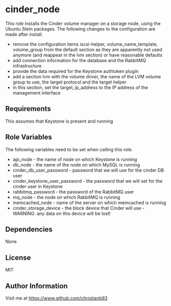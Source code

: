 cinder_node
=========

This role installs the Cinder volume manager on a storage node, using the Ubuntu Stein packages. The following changes to the configuration are made after install.


* remove the configuration items iscsi-helper, volume_name_template, volume_group from the default section as they are apparently not used anymore (and reappear in the lvm section) or have reasonable defaults
* add connection information for the database and the RabbitMQ infrastructure
* provide the data required for the Keystone authtoken plugin
* add a section lvm with the volume driver, the name of the LVM volume group to use, the target protocol and the target helper
* in this section, set the target_ip_address to the IP address of the management interface 



Requirements
------------

This assumes that Keystone is present and running

Role Variables
--------------

The following variables need to be set when calling this role.

* api_node - the name of node on which Keystone is running  
* db_node - the name of the node on which MySQL is running
* cinder_db_user_password - password that we will use for the cinder DB user
* cinder_keystone_user_password - the password that we will set for the cinder user in Keystone
* rabbitmq_password - the password of the RabbitMQ user
* mq_node - the node on which RabbitMQ is running
* memcached_node - name of the server on which memcached is running
* cinder_storage_device - the block device that Cinder will use - WARNING: any data on this device will be lost!




Dependencies
------------

None


License
-------

MIT

Author Information
------------------

Visit me at https://www.github.com/christianb93
